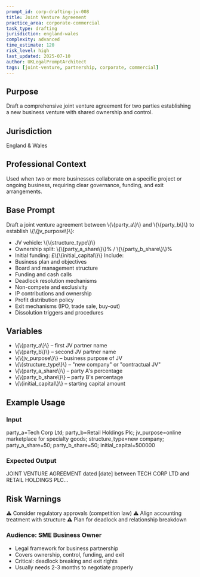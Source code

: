```yaml
---
prompt_id: corp-drafting-jv-008
title: Joint Venture Agreement
practice_area: corporate-commercial
task_type: drafting
jurisdiction: england-wales
complexity: advanced
time_estimate: 120
risk_level: high
last_updated: 2025-07-10
author: UKLegalPromptArchitect
tags: [joint-venture, partnership, corporate, commercial]
---
```


## Purpose
Draft a comprehensive joint venture agreement for two parties establishing a new business venture with shared ownership and control.

## Jurisdiction
England & Wales

## Professional Context
Used when two or more businesses collaborate on a specific project or ongoing business, requiring clear governance, funding, and exit arrangements.

## Base Prompt
Draft a joint venture agreement between \\{\\{party_a\\}\\} and \\{\\{party_b\\}\\} to establish \\{\\{jv_purpose\\}\\}:
- JV vehicle: \\{\\{structure_type\\}\\}
- Ownership split: \\{\\{party_a_share\\}\\}% / \\{\\{party_b_share\\}\\}%
- Initial funding: £\\{\\{initial_capital\\}\\}
Include:
- Business plan and objectives
- Board and management structure
- Funding and cash calls
- Deadlock resolution mechanisms
- Non-compete and exclusivity
- IP contributions and ownership
- Profit distribution policy
- Exit mechanisms (IPO, trade sale, buy-out)
- Dissolution triggers and procedures

## Variables
- \\{\\{party_a\\}\\} – first JV partner name
- \\{\\{party_b\\}\\} – second JV partner name
- \\{\\{jv_purpose\\}\\} – business purpose of JV
- \\{\\{structure_type\\}\\} – "new company" or "contractual JV"
- \\{\\{party_a_share\\}\\} – party A's percentage
- \\{\\{party_b_share\\}\\} – party B's percentage
- \\{\\{initial_capital\\}\\} – starting capital amount

## Example Usage
### Input
party_a=Tech Corp Ltd; party_b=Retail Holdings Plc; jv_purpose=online marketplace for specialty goods; structure_type=new company; party_a_share=50; party_b_share=50; initial_capital=500000

### Expected Output
JOINT VENTURE AGREEMENT dated [date] between TECH CORP LTD and RETAIL HOLDINGS PLC...

## Risk Warnings
⚠️ Consider regulatory approvals (competition law)
⚠️ Align accounting treatment with structure
⚠️ Plan for deadlock and relationship breakdown

### Audience: SME Business Owner
- Legal framework for business partnership
- Covers ownership, control, funding, and exit
- Critical: deadlock breaking and exit rights
- Usually needs 2-3 months to negotiate properly
